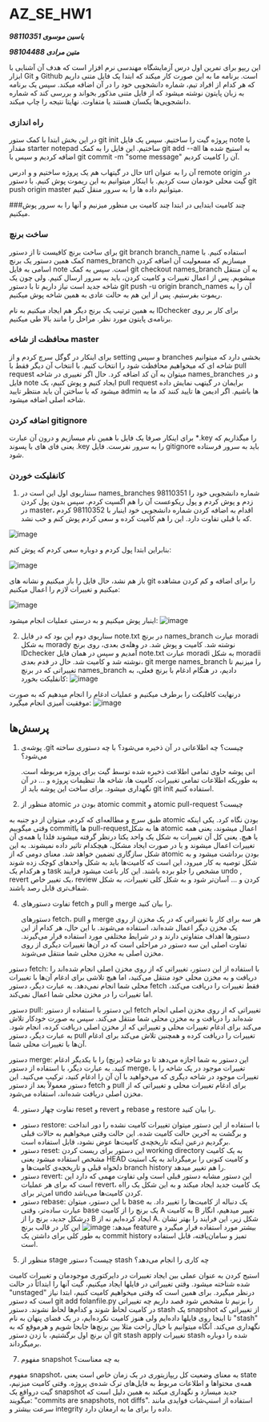 # AZ_SE_HW1
***یاسین موسوی 98110351***

***متین مرادی 98104488***

این ریپو برای تمرین اول درس آزمایشگاه مهندسی نرم افزار است که هدف آن آشنایی با ابزار Git و Github است. برنامه ما به این صورت کار میکند که ابتدا یک فایل متنی داریم که هر کدام از افراد تیم، شماره دانشجویی خود را در آن اضافه میکند. سپس یک برنامه به زبان پایتون نوشته میشود که از فایل متنی مذکور بخواند و بررسی کند که شماره دانشجویی‌ها یکسان هستند یا متفاوت. نهایتا نتیجه را چاپ میکند. 

### راه اندازی
 در این بخش ابتدا با کمک ستور  git init  پروژه گیت را ساختیم. سپس یک فایل note  با مقدار  starter notepad  ساختیم. این فایل را به کمک  git add --all  به استیج شده ها اضافه کردیم و سپس با  git commit -m "some message" آن را کامیت کردیم.

حال در گیتهاب هم یک پروژه ساختیم و و ادرس  url آن را به عنوان remote origin  در گیت محلی خودمان ست کردیم. با اینکار میتوانیم به این ریموت پوش کنیم. با دستور  git push origin master میتوانیم داده ها را به سرور منقل کنیم.

###چند کامیت ابتدایی
در ابتدا چند کامیت بی منظور میزنیم و آنها را به سرور پوش میکنیم. 
### ساخت برنچ
برای ساخت برنچ کافیست تا از دستور  git branch branch_name استفاده کنیم. با کمک همین دستور یک برنچ  names_branch میسازیم که مسعولیت آن اضافه کردن اسامی به فایل note است. سپس به کمک  git checkout names_branch به آن منتقل میشویم.
پس از اعمال تغییرات و کامیت کردن، باید به سرور ارسال کنیم. ولی چون یک شاخه جدید است نیاز داریم تا با دستور  git push -u origin branch_names آن را به ریموت بفرستیم. پس از این هم به حالت عادی به همین شاخه پوش میکنیم. 

به همین ترتیب یک برنج دیگر هم ایجاد میکنیم به نام IDchecker برای کار بر روی برنامه‌ی پایتون مورد نظر. مراحل را مانند بالا طی میکنیم.

### محافظت از شاخه master

برای اینکار در گوگل سرچ کردم و از setting  و سپس  branches بخشی دارد که میتوانیم شاخه ای که میخواهیم محافظت شود را انتخاب کنیم. با انتخاب آن دیگر فقط با  pull request میتوان به آن کد اضافه کرد. حال اگر تغییری در شاخه names_branches و در فایل  note  ایجاد کنیم و پوش کنیم، یک pull request برایمان در گیتهب نمایش داده میشود که با ساختن آن باید منتظر تایید  admin ها باشیم. اگر ادیمن ها تایید کنند کد ما به شاخه اصلی اضافه میشود.

### اضافه کردن gitignore
برای اینکار صرفا یک فایل با همین نام میسازیم و درون آن عبارت *.key را میگذاریم که یعنی فای های با پسوند .key را به سرور نفرست. فایل gitignore باید به سرور فرستاده شود.

### کانفلیکت خوردن 
1. سنناریوی اول این است در names_branches شماره دانشجویی خود را 98110351 زدم و پوش کردم و پول ریکوعست آن را هم اگسپت کردم. سپس بدون پول کردن در  master، اقدام به اضافه کردن شماره دانشجویی خود اینبار با  98110352 کردم که با قبلی تفاوت دارد. این را هم کامیت کرده و سعی کردم پوش کنم و خب نشد. 

![image](https://github.com/yasin459/AZ_SE_HW1/assets/60640286/d1a402a4-7cb4-4ed4-9a5f-84deffca75a5)

بنابراین ابتدا پول کردم و دوباره سعی کردم که پوش کنم:

![image](https://github.com/yasin459/AZ_SE_HW1/assets/60640286/a23a5b06-08c8-453b-ba37-3ad61e65ac64)

باز هم نشد، حال فایل را باز میکنیم و نشانه های git  را برای اضافه و کم کردن مشاهده میکنیم و تغییرات لازم را اعمال میکنیم:

![image](https://github.com/yasin459/AZ_SE_HW1/assets/60640286/994b5b6a-3093-49c1-b8d9-32fc91991010)

اینبار پوش میکنیم و به درستی عملیات انجام میشود:
![image](https://github.com/yasin459/AZ_SE_HW1/assets/60640286/1d99d9d1-27f2-4f86-85e6-dad7d906fcfa)


2. سناریوی دوم این بود که در فایل note.txt در برنچ names_branch عبارت moradi به شکل morady نوشته شد. کامیت و پوش شد. در وهله‌ی بعدی، روی برنچ IDchecker آمدیم و سپس در همان فایل note.txt عبارت moradi به شکل moradii نوشته شد و کامیت شد. حال در قدم بعدی، git merge names_branch را میزنیم تا تغییراتی که در برنچ names_branch دادیم، در هنگام ادغام با برنچ فعلی، به کانفلیکت بخورد:
![image](https://github.com/yasin459/AZ_SE_HW1/assets/62210384/0d4fd9b8-9276-4c49-aeb3-70090dd67af5)

درنهایت کافلیکت را برطرف میکنیم و عملیات ادغام را انجام میدهیم که به صورت موفقیت آمیزی انجام میگیرد:
![image](https://github.com/yasin459/AZ_SE_HW1/assets/62210384/c9cb1908-0d27-4af9-b8e5-e7d1b1211bc4)

## پرسش‌ها

1. پوشه‌ی .git چیست؟ چه اطلاعاتی در آن ذخیره می‌شود؟ با چه دستوری ساخته می‌شود؟
   
    انی پوشه حاوی تمامی اطلاعت ذخیره شده توسط گیت برای پروژه مربوطه است. به طوریکه اطلاعات تمامی تغییرات، کامیت ها، شاخه ها، تنظیمات پروژه و ... در آن نگهداری میشود. برای ساخت این پوشه باید از  git init  استفاده کنیم.

   
2. منظور از atomic بودن در atomic commit و atomic pull-request چیست؟

طبق سرچ و مطالعه‌ای که کردم، میتوان از دو جنبه به atomic بودن نگاه کرد. یکی اینکه وقتی میگوییم commitها یا pull-requestها به شکل atomic اعمال میشوند، یعنی همه یا هیچ. یعنی کل آن تغییرات به شکل یک واحد یکتا درنظر گرفته میشوند فلذا یا همه‌ی آن تغییرات اعمال میشوند و یا در صورت ایجاد مشکل، هیچکدام تاثیر داده نمیشوند. به این شکل سازگاری تضمین خواهد شد. معنای دومی که از atomic بودن برداشت میشود و به شکل توصیه به کار میرود، این است که کامیت‌ها باید به شکل واحدهای کوچک زده شوند و هرکدام یک task مشخص را جلو برده باشند. این کار باعث میشود فرایند undo , revert یک تغییر خاص، review کردن و ... آسان‌تر شود و به شکل کلی تغییرات، به شکل شفاف‌تری قابل رصد باشند. 


4. تفاوت دستورهای fetch و pull و merge را بیان کنید.
   
   دستورهای fetch، pull و merge هر سه برای کار با تغییراتی که در یک مخزن از روی یک مخزن دیگر اعمال شده‌اند، استفاده می‌شوند. با این حال، هر کدام از این دستورها اهداف متفاوتی دارند و در شرایط مختلفی مورد استفاده قرار می‌گیرند. تفاوت اصلی این سه دستور در مراحلی است که در آن‌ها تغییرات دیگری از روی مخزن اصلی به مخزن محلی شما منتقل می‌شوند.

دستور fetch: با استفاده از این دستور، تغییراتی که از روی مخزن اصلی انجام شده‌اند را دریافت و به مخزن محلی خود منتقل می‌کنید، اما هیچ تلاشی برای ادغام آن‌ها با تغییرات محلی شما انجام نمی‌دهد. به عبارت دیگر، دستور fetch فقط تغییرات را دریافت می‌کند، اما تغییرات را در مخزن محلی شما اعمال نمی‌کند.

دستور pull: این دستور با استفاده از دستور fetch تغییراتی که از روی مخزن اصلی انجام شده‌اند را دریافت و به مخزن محلی شما منتقل می‌کند. سپس به صورت خودکار تلاش می‌کند برای ادغام تغییرات محلی و تغییراتی که از مخزن اصلی دریافت کرده، انجام شود. به عبارت دیگر، دستور pull تغییرات را دریافت کرده و همچنین تلاش می‌کند برای ادغام آن‌ها با تغییرات محلی شما.

دستور merge: این دستور به شما اجازه می‌دهد تا دو شاخه (برنچ) را با یکدیگر ادغام کنید. به عبارت دیگر، با استفاده از دستور merge، تغییرات موجود در یک شاخه را با تغییرات موجود در شاخه دیگری که می‌خواهید با آن آن را ادغام کنید، ترکیب می‌کنید. این دستور معمولاً بعد از دستور fetch و pull برای ادغام تغییرات محلی و تغییراتی که از مخزن اصلی دریافت شده‌اند، استفاده می‌شود.


4. تفاوت چهار دستور reset و revert و rebase و restore را بیان کنید.

* دستور restore: با استفاده از این دستور میتوان تغییرات کامیت نشده را دور انداخت و برگشت به آخرین حالت کامیت شده. این حالت وقتی میخواهیم به حالات قبلی برگردیم درعین اینکه تاریخچه‌ی کامیت‌ها عوض نشود، قابل استفاده است.
* دستور reset: این دستور برای ریست کردن working directory به یک کامیت مشخص استفاده میشود یعنی HEAD و کامیت کنونی را برمیگرداند به یک استیت دلخواه قبلی و تاریخچه‌ی کامیت‌ها و branch history را هم تغییر میدهد.
* دستور revert: این دستور مشابه دستور قبلی است ولی تفاوت مهمی که دارد این است که برای هر عملیات revert، یک کامیت جدید ایجاد میکند و به این شکل یک رااه امن‌تر برای undo کردن کامیت‌ها می‌باشد.
* دستور rebase: با این دستور، میتوان base یک دنباله از کامیت‌ها را تغییر داد. به عبارت ساده‌تر، وقتی base یک برنچ را از کامیت A به کامیت B تغییر میدهیم، انگار درشکل جدید، برنچ را از B ایجاد کرده‌ایم نه از A. شکل زیر، این فرایند را بهتر نشان میدهد:
![image](https://github.com/yasin459/AZ_SE_HW1/assets/62210384/41e407db-f254-4e6a-8dfb-40dbf1da46b5)
این کار در قالب برنچ feature بیشتر مورد استفاده قرار میگیرد و به طور کلی برای داشتن یک commit history تمیز و سامان‌یافته، قابل استفاده است.

   
5. منظور از stage چیست؟ دستور stash چه کاری را انجام می‌دهد؟

استیج کردن به عنوان عملی بین ایجاد تغییرات در دایرکتوری موجودمان و تغییرات کامیت شده شناخته میشود. وقتی تغییراتی در فایلها ایجاد میکنیم، گیت آنها را ابتدائاً در حالت "unstaged" درنظر میگیرد. برای همین است که وقتی میخواهیم کامیت کنیم، ابتدا نیاز است که دستور git add folanfile.py را بزنیم تا مشخص شود قصد داریم چه تغییراتی در کامیت لحاظ شوند و کدام‌ها لحاظ نشوند.
دستور stash یک snapshot از تغییراتی که تا اینجا روی فایلها داده‌ایم ولی هنوز کامیت نکرده‌ایم، در یک فضای پنهان به نام "stash" نگهداری می‌کند. آنگاه میتوانیم با خیال راحت مثلا بین برنچ‌ها جابجا شویم و هرموقع که به آن برنچ اول برگشتیم، با زدن دستور git stash apply تغییرات stash شده را دوباره برمیگرداند.


7. مفهوم snapshot به چه معناست؟
   
مفهوم snapshot، به معنای وضعیت کل ریپازیتوری در یک زمان خاص است یعنی state همه‌ی محتواها و اطلاعات مربوط به فایل‌های ترک شده‌ی پروژه. وقتی کامیت میزنیم، گیت درواقع یک snapshot جدید میسازد و نگهداری میکند به همین دلیل است که میگویند: "commits are snapshots, not diffs". استفاده از اسنپ‌شات فوایدی مانند سرعت بیشتر و integrity داده را برای ما به ارمغان دارد.





